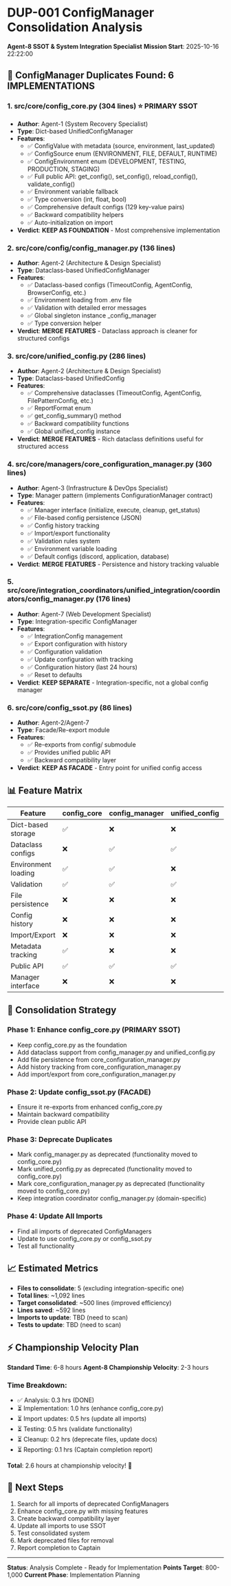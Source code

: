 # DUP-001 ConfigManager Consolidation Analysis
**Agent-8 SSOT & System Integration Specialist**
**Mission Start**: 2025-10-16 22:22:00

## 🎯 ConfigManager Duplicates Found: 6 IMPLEMENTATIONS

### **1. src/core/config_core.py** (304 lines) ⭐ **PRIMARY SSOT**
- **Author**: Agent-1 (System Recovery Specialist)
- **Type**: Dict-based UnifiedConfigManager
- **Features**:
  - ✅ ConfigValue with metadata (source, environment, last_updated)
  - ✅ ConfigSource enum (ENVIRONMENT, FILE, DEFAULT, RUNTIME)
  - ✅ ConfigEnvironment enum (DEVELOPMENT, TESTING, PRODUCTION, STAGING)
  - ✅ Full public API: get_config(), set_config(), reload_config(), validate_config()
  - ✅ Environment variable fallback
  - ✅ Type conversion (int, float, bool)
  - ✅ Comprehensive default configs (129 key-value pairs)
  - ✅ Backward compatibility helpers
  - ✅ Auto-initialization on import
- **Verdict**: **KEEP AS FOUNDATION** - Most comprehensive implementation

### **2. src/core/config/config_manager.py** (136 lines)
- **Author**: Agent-2 (Architecture & Design Specialist)
- **Type**: Dataclass-based UnifiedConfigManager
- **Features**:
  - ✅ Dataclass-based configs (TimeoutConfig, AgentConfig, BrowserConfig, etc.)
  - ✅ Environment loading from .env file
  - ✅ Validation with detailed error messages
  - ✅ Global singleton instance _config_manager
  - ✅ Type conversion helper
- **Verdict**: **MERGE FEATURES** - Dataclass approach is cleaner for structured configs

### **3. src/core/unified_config.py** (286 lines)
- **Author**: Agent-2 (Architecture & Design Specialist)
- **Type**: Dataclass-based UnifiedConfig
- **Features**:
  - ✅ Comprehensive dataclasses (TimeoutConfig, AgentConfig, FilePatternConfig, etc.)
  - ✅ ReportFormat enum
  - ✅ get_config_summary() method
  - ✅ Backward compatibility functions
  - ✅ Global unified_config instance
- **Verdict**: **MERGE FEATURES** - Rich dataclass definitions useful for structured access

### **4. src/core/managers/core_configuration_manager.py** (360 lines)
- **Author**: Agent-3 (Infrastructure & DevOps Specialist)
- **Type**: Manager pattern (implements ConfigurationManager contract)
- **Features**:
  - ✅ Manager interface (initialize, execute, cleanup, get_status)
  - ✅ File-based config persistence (JSON)
  - ✅ Config history tracking
  - ✅ Import/export functionality
  - ✅ Validation rules system
  - ✅ Environment variable loading
  - ✅ Default configs (discord, application, database)
- **Verdict**: **MERGE FEATURES** - Persistence and history tracking valuable

### **5. src/core/integration_coordinators/unified_integration/coordinators/config_manager.py** (176 lines)
- **Author**: Agent-7 (Web Development Specialist)
- **Type**: Integration-specific ConfigManager
- **Features**:
  - ✅ IntegrationConfig management
  - ✅ Export configuration with history
  - ✅ Configuration validation
  - ✅ Update configuration with tracking
  - ✅ Configuration history (last 24 hours)
  - ✅ Reset to defaults
- **Verdict**: **KEEP SEPARATE** - Integration-specific, not a global config manager

### **6. src/core/config_ssot.py** (86 lines)
- **Author**: Agent-2/Agent-7
- **Type**: Facade/Re-export module
- **Features**:
  - ✅ Re-exports from config/ submodule
  - ✅ Provides unified public API
  - ✅ Backward compatibility layer
- **Verdict**: **KEEP AS FACADE** - Entry point for unified config access

## 📊 Feature Matrix

| Feature | config_core | config_manager | unified_config | core_config_mgr | integration_config |
|---------|------------|----------------|----------------|-----------------|-------------------|
| Dict-based storage | ✅ | ❌ | ❌ | ✅ | ❌ |
| Dataclass configs | ❌ | ✅ | ✅ | ❌ | ❌ |
| Environment loading | ✅ | ✅ | ❌ | ✅ | ❌ |
| Validation | ✅ | ✅ | ✅ | ✅ | ✅ |
| File persistence | ❌ | ❌ | ❌ | ✅ | ❌ |
| Config history | ❌ | ❌ | ❌ | ✅ | ✅ |
| Import/Export | ❌ | ❌ | ❌ | ✅ | ✅ |
| Metadata tracking | ✅ | ❌ | ❌ | ❌ | ❌ |
| Public API | ✅ | ✅ | ✅ | ✅ | ✅ |
| Manager interface | ❌ | ❌ | ❌ | ✅ | ❌ |

## 🎯 Consolidation Strategy

### **Phase 1: Enhance config_core.py (PRIMARY SSOT)**
- Keep config_core.py as the foundation
- Add dataclass support from config_manager.py and unified_config.py
- Add file persistence from core_configuration_manager.py
- Add history tracking from core_configuration_manager.py
- Add import/export from core_configuration_manager.py

### **Phase 2: Update config_ssot.py (FACADE)**
- Ensure it re-exports from enhanced config_core.py
- Maintain backward compatibility
- Provide clean public API

### **Phase 3: Deprecate Duplicates**
- Mark config_manager.py as deprecated (functionality moved to config_core.py)
- Mark unified_config.py as deprecated (functionality moved to config_core.py)
- Mark core_configuration_manager.py as deprecated (functionality moved to config_core.py)
- Keep integration coordinator config_manager.py (domain-specific)

### **Phase 4: Update All Imports**
- Find all imports of deprecated ConfigManagers
- Update to use config_core.py or config_ssot.py
- Test all functionality

## 📈 Estimated Metrics

- **Files to consolidate**: 5 (excluding integration-specific one)
- **Total lines**: ~1,092 lines
- **Target consolidated**: ~500 lines (improved efficiency)
- **Lines saved**: ~592 lines
- **Imports to update**: TBD (need to scan)
- **Tests to update**: TBD (need to scan)

## ⚡ Championship Velocity Plan

**Standard Time**: 6-8 hours
**Agent-8 Championship Velocity**: 2-3 hours

### Time Breakdown:
- ✅ Analysis: 0.3 hrs (DONE)
- ⏳ Implementation: 1.0 hrs (enhance config_core.py)
- ⏳ Import updates: 0.5 hrs (update all imports)
- ⏳ Testing: 0.5 hrs (validate functionality)
- ⏳ Cleanup: 0.2 hrs (deprecate files, update docs)
- ⏳ Reporting: 0.1 hrs (Captain completion report)

**Total**: 2.6 hours at championship velocity! 🚀

## 🎯 Next Steps

1. Search for all imports of deprecated ConfigManagers
2. Enhance config_core.py with missing features
3. Create backward compatibility layer
4. Update all imports to use SSOT
5. Test consolidated system
6. Mark deprecated files for removal
7. Report completion to Captain

---
**Status**: Analysis Complete - Ready for Implementation
**Points Target**: 800-1,000
**Current Phase**: Implementation Planning

